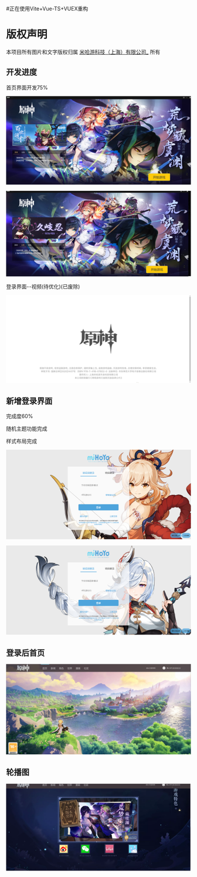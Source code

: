 #正在使用Vite+Vue-TS+VUEX重构
# 版权声明

本项目所有图片和文字版权归属 [米哈游科技（上海）有限公司_](https://baike.baidu.com/item/米哈游科技（上海）有限公司/20526858) 所有

## 开发进度


首页界面开发75%

![image-20220620151407422](README.assets/image-20220620151407422.png)

![image-20220620151425256](README.assets/image-20220620151425256.png)

登录界面--视频(待优化)(已废除)

![image-20220620151520710](README.assets/image-20220620151520710.png)

## 新增登录界面

完成度60%

随机主题功能完成

样式布局完成

![image-20220621001954531](README.assets/image-20220621001954531.png)

![image-20220621002006720](README.assets/image-20220621002006720.png)

## 登录后首页

![首页](README.assets/%E9%A6%96%E9%A1%B5.png)

## 轮播图

![轮播图](README.assets/%E8%BD%AE%E6%92%AD%E5%9B%BE.png)
